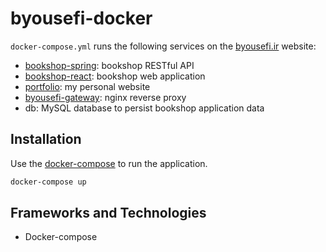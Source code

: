 # byousefi-docker

`docker-compose.yml` runs the following services on the [byousefi.ir](https://byousefi.ir) website:

- [bookshop-spring](https://github.com/b-yousefi/bookshop-spring): bookshop RESTful API
- [bookshop-react](https://github.com/b-yousefi/bookshop-react): bookshop web application
- [portfolio](https://github.com/b-yousefi/portfolio): my personal website
- [byousefi-gateway](https://github.com/b-yousefi/byousefi-gateway): nginx reverse proxy 
- db: MySQL database to persist bookshop application data

## Installation

Use the [docker-compose](https://docs.docker.com/compose/) to run the application.

```bash
docker-compose up
```

## Frameworks and Technologies

- Docker-compose

